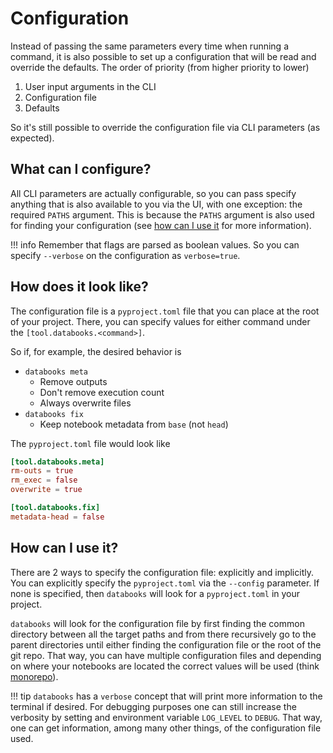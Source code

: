 # Configuration

Instead of passing the same parameters every time when running a command, it is also
possible to set up a configuration that will be read and override the defaults. The order
of priority (from higher priority to lower)

1. User input arguments in the CLI
2. Configuration file
3. Defaults

So it's still possible to override the configuration file via CLI parameters (as expected).

## What can I configure?

All CLI parameters are actually configurable, so you can pass specify anything that is
also available to you via the UI, with one exception: the required `PATHS` argument.
This is because the `PATHS` argument is also used for finding your configuration (see
[how can I use it](#how-can-i-use-it) for more information).

!!! info
    Remember that flags are parsed as boolean values. So you can specify `--verbose` on
    the configuration as `verbose=true`.

## How does it look like?

The configuration file is a `pyproject.toml` file that you can place at the root of your
project. There, you can specify values for either command under the `[tool.databooks.<command>]`.

So if, for example, the desired behavior is

- `databooks meta`
  - Remove outputs
  - Don't remove execution count
  - Always overwrite files
- `databooks fix`
  - Keep notebook metadata from `base` (not `head`)

The `pyproject.toml` file would look like

```toml
[tool.databooks.meta]
rm-outs = true
rm_exec = false
overwrite = true

[tool.databooks.fix]
metadata-head = false
```

## How can I use it?

There are 2 ways to specify the configuration file: explicitly and implicitly. You can
explicitly specify the `pyproject.toml` via the `--config` parameter. If none is specified,
then `databooks` will look for a `pyproject.toml` in your project.

`databooks` will look for the configuration file by first finding the common directory
between all the target paths and from there recursively go to the parent directories
until either finding the configuration file or the root of the git repo. That way, you can
have multiple configuration files and depending on where your notebooks are located the
correct values will be used (think [monorepo](https://en.wikipedia.org/wiki/Monorepo)).

!!! tip
    `databooks` has a `verbose` concept that will print more information to the terminal
    if desired. For debugging purposes one can still increase the verbosity by setting
    and environment variable `LOG_LEVEL` to `DEBUG`. That way, one can get information,
    among many other things, of the configuration file used.
